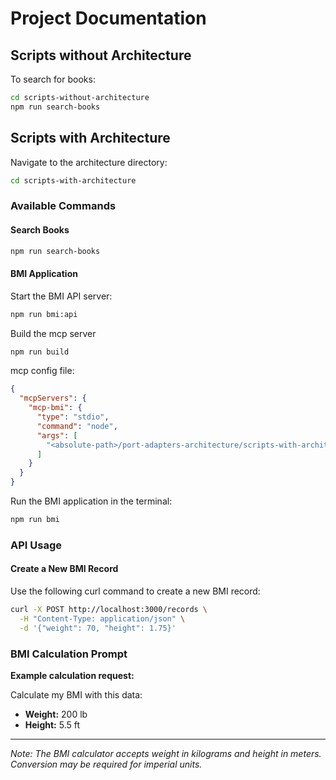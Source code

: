 # Project Documentation

## Scripts without Architecture

To search for books:

```bash
cd scripts-without-architecture
npm run search-books
```

## Scripts with Architecture

Navigate to the architecture directory:

```bash
cd scripts-with-architecture
```

### Available Commands

#### Search Books

```bash
npm run search-books
```

#### BMI Application

Start the BMI API server:

```bash
npm run bmi:api
```

Build the mcp server

```bash
npm run build
```

mcp config file:

```json
{
  "mcpServers": {
    "mcp-bmi": {
      "type": "stdio",
      "command": "node",
      "args": [
        "<absolute-path>/port-adapters-architecture/scripts-with-architecture/dist/bmi/mcp/server.js"
      ]
    }
  }
}
```

Run the BMI application in the terminal:

```bash
npm run bmi
```

### API Usage

#### Create a New BMI Record

Use the following curl command to create a new BMI record:

```bash
curl -X POST http://localhost:3000/records \
  -H "Content-Type: application/json" \
  -d '{"weight": 70, "height": 1.75}'
```

### BMI Calculation Prompt

**Example calculation request:**

Calculate my BMI with this data:

- **Weight:** 200 lb
- **Height:** 5.5 ft

---

_Note: The BMI calculator accepts weight in kilograms and height in meters. Conversion may be required for imperial units._
